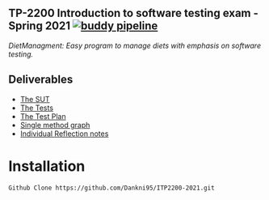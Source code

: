 
## TP-2200 Introduction to software testing exam - Spring 2021 [![buddy pipeline](https://app.buddy.works/danielkn/itp2200/pipelines/pipeline/319726/badge.svg?token=006b395dd8acf3c595b81beac5ea06b59a26b76f03206de6d52f9f130510a84e "buddy pipeline")](https://app.buddy.works/danielkn/itp2200/pipelines/pipeline/319726)
_DietManagment: Easy program to manage diets with emphasis on software testing._

## Deliverables
* [The SUT](https://www.google.com)
* [The Tests](https://www.google.com)
* [The Test Plan](https://www.google.com)
* [Single method graph](https://www.google.com)
* [Individual Reflection notes](https://www.google.com)


# Installation
` Github Clone https://github.com/Dankni95/ITP2200-2021.git `
